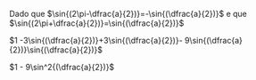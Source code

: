Dado que $\sin{(2\pi-\dfrac{a}{2})}=-\sin{(\dfrac{a}{2})}$ e que $\sin{(2\pi+\dfrac{a}{2})}=\sin{(\dfrac{a}{2})}$

$1 -3\sin{(\dfrac{a}{2})}+3\sin{(\dfrac{a}{2})}- 9\sin{(\dfrac{a}{2})}\sin{(\dfrac{a}{2})}$

$1 - 9\sin^2{(\dfrac{a}{2})}$